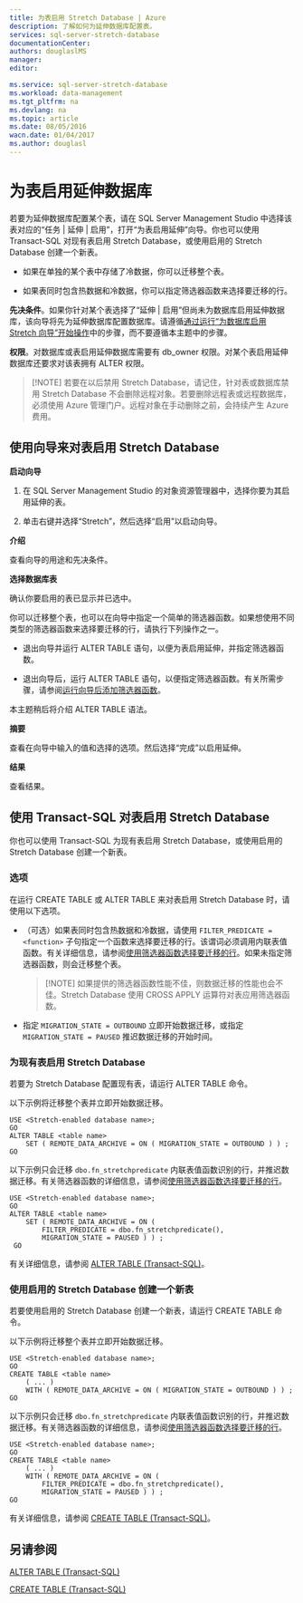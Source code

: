 ```yaml
---
title: 为表启用 Stretch Database | Azure
description: 了解如何为延伸数据库配置表。
services: sql-server-stretch-database
documentationCenter: 
authors: douglaslMS
manager: 
editor: 

ms.service: sql-server-stretch-database
ms.workload: data-management
ms.tgt_pltfrm: na
ms.devlang: na
ms.topic: article
ms.date: 08/05/2016
wacn.date: 01/04/2017
ms.author: douglasl
---
```


# 为表启用延伸数据库

若要为延伸数据库配置某个表，请在 SQL Server Management Studio 中选择该表对应的“任务 | 延伸 | 启用”，打开“为表启用延伸”向导。你也可以使用 Transact-SQL 对现有表启用 Stretch Database，或使用启用的 Stretch Database 创建一个新表。

-   如果在单独的某个表中存储了冷数据，你可以迁移整个表。

-   如果表同时包含热数据和冷数据，你可以指定筛选器函数来选择要迁移的行。

**先决条件**。如果你针对某个表选择了“延伸 | 启用”但尚未为数据库启用延伸数据库，该向导将先为延伸数据库配置数据库。请遵循[通过运行“为数据库启用 Stretch 向导”开始操作](./sql-server-stretch-database-wizard.md)中的步骤，而不要遵循本主题中的步骤。

**权限**。对数据库或表启用延伸数据库需要有 db\_owner 权限。对某个表启用延伸数据库还要求对该表拥有 ALTER 权限。

 >   [!NOTE] 若要在以后禁用 Stretch Database，请记住，针对表或数据库禁用 Stretch Database 不会删除远程对象。若要删除远程表或远程数据库，必须使用 Azure 管理门户。远程对象在手动删除之前，会持续产生 Azure 费用。
 
## <a name="EnableWizardTable"></a>使用向导来对表启用 Stretch Database
**启动向导**

1.  在 SQL Server Management Studio 的对象资源管理器中，选择你要为其启用延伸的表。

2.  单击右键并选择“Stretch”，然后选择“启用”以启动向导。

**介绍**

查看向导的用途和先决条件。

**选择数据库表**

确认你要启用的表已显示并已选中。

你可以迁移整个表，也可以在向导中指定一个简单的筛选器函数。如果想使用不同类型的筛选器函数来选择要迁移的行，请执行下列操作之一。

-   退出向导并运行 ALTER TABLE 语句，以便为表启用延伸，并指定筛选器函数。

-   退出向导后，运行 ALTER TABLE 语句，以便指定筛选器函数。有关所需步骤，请参阅[运行向导后添加筛选器函数](./sql-server-stretch-database-predicate-function.md#addafterwiz)。

本主题稍后将介绍 ALTER TABLE 语法。

**摘要**

查看在向导中输入的值和选择的选项。然后选择“完成”以启用延伸。

**结果**

查看结果。

## <a name="EnableTSQLTable"></a>使用 Transact-SQL 对表启用 Stretch Database
你也可以使用 Transact-SQL 为现有表启用 Stretch Database，或使用启用的 Stretch Database 创建一个新表。

### 选项
在运行 CREATE TABLE 或 ALTER TABLE 来对表启用 Stretch Database 时，请使用以下选项。

-   （可选）如果表同时包含热数据和冷数据，请使用 `FILTER_PREDICATE = <function>` 子句指定一个函数来选择要迁移的行。该谓词必须调用内联表值函数。有关详细信息，请参阅[使用筛选器函数选择要迁移的行](./sql-server-stretch-database-predicate-function.md)。如果未指定筛选器函数，则会迁移整个表。

    >   [!NOTE] 如果提供的筛选器函数性能不佳，则数据迁移的性能也会不佳。Stretch Database 使用 CROSS APPLY 运算符对表应用筛选器函数。

-   指定 `MIGRATION_STATE = OUTBOUND` 立即开始数据迁移，或指定 `MIGRATION_STATE = PAUSED` 推迟数据迁移的开始时间。

### 为现有表启用 Stretch Database
若要为 Stretch Database 配置现有表，请运行 ALTER TABLE 命令。

以下示例将迁移整个表并立即开始数据迁移。

    USE <Stretch-enabled database name>;
    GO
    ALTER TABLE <table name>  
        SET ( REMOTE_DATA_ARCHIVE = ON ( MIGRATION_STATE = OUTBOUND ) ) ;  
    GO
以下示例只会迁移 `dbo.fn_stretchpredicate` 内联表值函数识别的行，并推迟数据迁移。有关筛选器函数的详细信息，请参阅[使用筛选器函数选择要迁移的行](./sql-server-stretch-database-predicate-function.md)。

    USE <Stretch-enabled database name>;
    GO
    ALTER TABLE <table name>  
        SET ( REMOTE_DATA_ARCHIVE = ON (  
            FILTER_PREDICATE = dbo.fn_stretchpredicate(),  
            MIGRATION_STATE = PAUSED ) ) ;  
     GO

有关详细信息，请参阅 [ALTER TABLE (Transact-SQL)](https://msdn.microsoft.com/zh-cn/library/ms190273.aspx)。

### 使用启用的 Stretch Database 创建一个新表
若要使用启用的 Stretch Database 创建一个新表，请运行 CREATE TABLE 命令。

以下示例将迁移整个表并立即开始数据迁移。

    USE <Stretch-enabled database name>;
    GO
    CREATE TABLE <table name>
        ( ... )  
        WITH ( REMOTE_DATA_ARCHIVE = ON ( MIGRATION_STATE = OUTBOUND ) ) ;  
    GO

以下示例只会迁移 `dbo.fn_stretchpredicate` 内联表值函数识别的行，并推迟数据迁移。有关筛选器函数的详细信息，请参阅[使用筛选器函数选择要迁移的行](./sql-server-stretch-database-predicate-function.md)。

    USE <Stretch-enabled database name>;
    GO
    CREATE TABLE <table name>
        ( ... )  
        WITH ( REMOTE_DATA_ARCHIVE = ON (  
            FILTER_PREDICATE = dbo.fn_stretchpredicate(),  
            MIGRATION_STATE = PAUSED ) ) ;  
    GO  

有关详细信息，请参阅 [CREATE TABLE (Transact-SQL)](https://msdn.microsoft.com/zh-cn/library/ms174979.aspx)。

## 另请参阅

[ALTER TABLE (Transact-SQL)](https://msdn.microsoft.com/zh-cn/library/ms190273.aspx)

[CREATE TABLE (Transact-SQL)](https://msdn.microsoft.com/zh-cn/library/ms174979.aspx)

<!---HONumber=Mooncake_Quality_Review_0104_2017-->